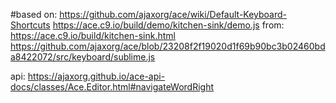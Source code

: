 #based on:
https://github.com/ajaxorg/ace/wiki/Default-Keyboard-Shortcuts
https://ace.c9.io/build/demo/kitchen-sink/demo.js
    from: https://ace.c9.io/build/kitchen-sink.html
https://github.com/ajaxorg/ace/blob/23208f2f19020d1f69b90bc3b02460bda8422072/src/keyboard/sublime.js

api:
https://ajaxorg.github.io/ace-api-docs/classes/Ace.Editor.html#navigateWordRight
